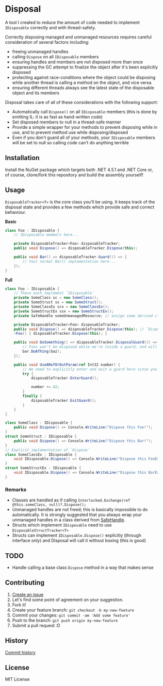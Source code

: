 # Disposal

A tool I created to reduce the amount of code needed to implement `IDisposable` correctly and with thread-safety.

Correctly disposing managed and unmanaged resources requires careful consideration of several factors including:

- freeing unmanaged handles
- calling `Dispose` on all `IDisposable` members
- ensuring handles and members are not disposed more than once
- suppressing the GC attempt to finalize the object after it's been explicitly disposed
- protecting against race-conditions where the object could be disposing while another thread is calling a method on the object, and vice versa
- ensuring different threads always see the latest state of the disposable object and its members

Disposal takes care of all of these considerations with the following support:

- Automatically call `Dispose()` on all `IDisposable` members (this is done by emitting IL: it is as fast as hand-written code)
- Set disposed members to null in a thread-safe manner
- Provide a simple wrapper for your methods to prevent disposing while in use, and to prevent method use while disposing/disposed
- Even if you don't guard all of your methods, your `IDisposable` members will be set to null so calling code can't do anything terrible

## Installation

Install the NuGet package which targets both .NET 4.5.1 and .NET Core or, of course, clone/fork this repository and build the assembly yourself!

## Usage

`DisposableTracker<T>` is the core class you'll be using. It keeps track of the disposal state and provides a few methods which provide safe and correct behaviour.

**Basic**

```csharp
class Foo : IDisposable {
	// IDisposable members here...

	private DisposableTracker<Foo> disposableTracker;
	public void Dispose() => disposableTracker.Dispose(this);

	public void Bar() => disposableTracker.Guard(() => {
		// Your normal Bar() implementation here...
	});
}
```

**Full**

```csharp
class Foo : IDisposable {
	// These each implement `IDisposable`
	private SomeClass sc = new SomeClass();
	private SomeStruct ss = new SomeStruct();
	private SomeClassEx scx = new SomeClassEx();
	private SomeStructEx ssx = new SomeStructEx();
	private SafeHandle someUnmanagedResource; // assign some derived class instance which wraps your unmanaged resource

	private DisposableTracker<Foo> disposableTracker;
	public void Dispose() => disposableTracker.Dispose(this); // `Dispose` and assigns null to each member, then call `GC.SuppressFinailize()`
	~Foo() { disposableTracker.Dispose(this); }

	public void DoSomething() => disposableTracker.DisposalGuard(() => {
		// Foos won't be disposed while we're inside a guard, and will throw ObjectDisposedException if the object is disposed while trying to enter a guard
		bar.DoAThing(baz);
	});

	public void UseARefOrOutParam(ref Int32 number) {
		// We need to explicitly enter and exit a guard here since you can't close over ref/out inside lambdas
		try {
			disposableTracker.EnterGuard();

			number += 42;
		}
		finally {
			disposableTracker.ExitGuard();
		}
	}
}

class SomeClass : IDisposable {
	public void Dispose() => Console.WriteLine("Dispose this Foo!");
}
struct SomeStruct : IDisposable {
	public void Dispose() => Console.WriteLine("Dispose this Bar!");
}
// Explicit implementation of `Dispose`
class SomeClassEx : IDisposable {
	void IDisposable.Dispose() => Console.WriteLine("Dispose this FooEx through IDisposable!");
}
struct SomeStructEx : IDisposable {
	void IDisposable.Dispose() => Console.WriteLine("Dispose this BarEx through IDisposable!");
}
```

### Remarks

- Classes are handled as if calling `Interlocked.Exchange(ref @this.someClass, null)?.Dispose();`
- Unmanaged handles are not freed; this is basically impossible to do automatically. It is strongly suggested that you always wrap your unmanaged handles in a class derived from [SafeHandle](https://msdn.microsoft.com/en-us/library/system.runtime.interopservices.safehandle(v=vs.110).aspx).
- Structs which implement `IDisposable` need to use `DisposableStructTracker<T>`
- Structs can implement `IDisposable.Dispose()` explicitly (through interface only) and Disposal will call it without boxing (this is good)

## TODO

- Handle calling a base class `Dispose` method in a way that makes sense

## Contributing

1. [Create an issue](https://github.com/NickStrupat/Disposal/issues/new)
2. Let's find some point of agreement on your suggestion.
3. Fork it!
4. Create your feature branch: `git checkout -b my-new-feature`
5. Commit your changes: `git commit -am 'Add some feature'`
6. Push to the branch: `git push origin my-new-feature`
7. Submit a pull request :D

## History

[Commit history](https://github.com/NickStrupat/Disposal/commits/master)

## License

MIT License